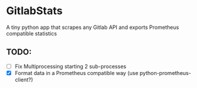# GitlabStats

A tiny python app that scrapes any Gitlab API and exports Prometheus compatible statistics 

## TODO:

- [ ] Fix Multiprocessing starting 2 sub-processes
- [x] Format data in a Prometheus compatible way (use python-prometheus-client?)